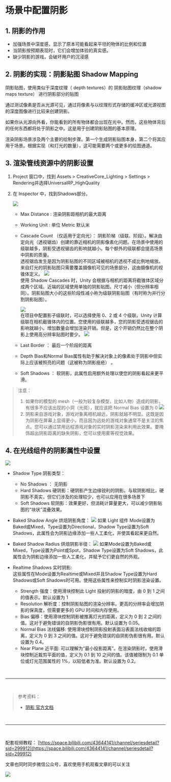 # 场景中配置阴影

## 1. 阴影的作用

* 加强场景中深度感，显示了原本可能看起来平坦的物体的比例和位置
* 当阴影按预期表现时，它们会增加体验的真实感。
* 缺少阴影的游戏，会破坏用户的沉浸感

## 2. 阴影的实现：阴影贴图 Shadow Mapping

阴影贴图，使用类似于深度纹理（ depth textures）的 阴影贴图纹理（shadow maps texture） 进行阴影部分的贴图

通过测试像素是否从光源可见，通过将像素与以纹理形式存储的缓冲区或光源视图的深度图像进行比较来创建阴影。

如果你从光源向外看，你能看到的所有物体都会出现在光中。然而，这些物体背后的任何东西都将处于阴影之中。这是用于创建阴影贴图的基本原理。

渲染阴影场景涉及两个主要的绘制步骤。第一个生成阴影贴图本身，第二个将其应用于场景。根据实现（和灯光的数量），这可能需要两个或更多的绘图通道。

## 3. 渲染管线资源中的阴影设置

1. Project 窗口中，找到 Assets > CreativeCore_Lighting > Settings > Rendering并选择UniversalRP_HighQuality 
2. 在 Inspector 中，找到Shadows部分。

    ![](../imgs/urp_shadows.png)

   *  Max Distance : 渲染阴影距相机的最大距离 
   *  Working Unit : 单位 Metric 默认米
   *  Cascade Count （仅适用于定向光）： 阴影阶梯（级联、阶段）。解决由定向光（透视锯齿）创建的靠近相机的阴影像素化问题。在场景中使用的级联越多，阴影受透视锯齿的影响就越小。每个额外的级联都会提高场景中阴影的质量。  
        透视锯齿发生是因为阴影贴图的不同区域被相机的透视不成比例地缩放。来自灯光的阴影贴图只需要覆盖摄像机可见的场景部分，这由摄像机的视锥体定义。
        ![](../imgs/DirShadowAliasing.jpg)  
        使用 Shadow Cascades 时，Unity 会根据与相机的距离将截锥体区域分成两个区域。近端的区域使用单独的阴影贴图，尺寸减小（但分辨率相同）。阴影贴图大小的这些阶段性减小称为级联阴影贴图（有时称为并行分割阴影贴图）。

        ![](../imgs/ShadMapCascadeDiagram.svg)  
        在项目中配置影子级联时，可以选择使用 0、2 或 4 个级联。Unity 计算级联在相机截锥体内的位置。您使用的级联越多，您的阴影受透视锯齿的影响就越小。增加数量会增加渲染开销。但是，这个开销仍然比在整个阴影上使用高分辨率贴图时要少。
        ![](../imgs/ShadCascade4.jpg)



   *  Last Border ： 最后一个阶段的距离
   *   Depth Bias和Normal Bias属性有助于解决对象上的像素处于阴影中但实际上应该被照亮的问题（这被称为阴影痤疮）  。
   *  Soft Shadows ： 软阴影，此属性启用额外处理以使您的阴影看起来更平滑。

> 注意：  
> 1. 如果你的模型的 mesh（一般为较复杂模型，比如人物）造成的阴影，有很多不应该出现的小洞（光斑），就应该把 Normal Bias 设置为 0
![](../imgs/shadow_normal_bias.png)
> 2. 阴影来自游戏对象，游戏对象离相机越远，阴影就越不明显。这既是因为阴影在屏幕上显得更小，而且因为远处的游戏对象通常不是关注的焦点。您可以通过禁用远程游戏对象的实时阴影渲染来利用此效果。要掩饰超出阴影距离的缺失阴影，您可以使用雾等视觉效果。

## 4. 在光线组件的阴影属性中设置

![](../imgs/light_shadows.png)

* Shadow Type 阴影类型：
  * No Shadows ： 无阴影
  * Hard Shadows 硬阴影：硬阴影产生边缘锐利的阴影。与软阴影相比，硬阴影不真实，但它们涉及的处理较少，也可以应用在很多场景下
  * Soft Shadows 软阴影：效果更好，但消耗计算量更大，可以减少阴影贴图的“块状”混叠效果。
* Baked Shadow Angle 烘焙阴影角度：
    ![](../imgs/bakedShadowsAngle.png)
    如果 Light 组件 Mode设置为Baked或Mixed，Type设置为Directional，Shadow Type设置为Soft Shadows，此属性会为阴影边缘添加一些人工柔化，并使其看起来更自然。

* Baked Shadow Radius 烘焙阴影半径：
  ![](../imgs/BakedShadowRadius.png)
  如果Mode设置为Baked或Mixed，Type设置为Point或Spot，Shadow Type设置为Soft Shadows，此属性会为阴影边缘添加一些人工柔化，并赋予它们更自然的外观。

* Realtime Shadows 实时阴影:  
  这些属性在Mode设置为Realtime或Mixed并且Shadow Type设置为Hard Shadows或Soft Shadows时可用。使用这些属性来控制实时阴影渲染设置。
  * Strength 强度：使用滑块控制此 Light 投射的阴影的暗度，由 0 到 1 之间的值表示。默认设置为 1
  * Resolution 解析度：控制阴影贴图的渲染分辨率。更高的分辨率会增加阴影的保真度，但需要更多的 GPU 时间和内存使用。
  * Bias 偏移：使用滑块控制阴影被推离灯光的距离，定义为 0 到 2 之间的值。这对于避免错误的自阴影伪影很有用。默认设置为 0.05。
  * Normal Bias 法线偏移: 使用滑块控制阴影投射表面沿表面法线收缩的距离，定义为 0 到 3 之间的值。这对于避免错误的自阴影伪影很有用。默认设置为 0.4。
  * Near Plane 近平面: 可以理解为“最小投影距离”。在渲染阴影时，使用滑块控制近裁剪平面的值，定义为 0.1 到 10 之间的值。该值被限制为 0.1 单位或灯光范围属性的 1%，以较低者为准。默认设置为 0.2。
  
<br>
<hr>
<br>

> 参考资料：
> * [阴影 官方文档](https://docs.unity3d.com/2022.2/Documentation/Manual/Shadows.html)

<br>
<hr>
<br>

配套视频教程：
[https://space.bilibili.com/43644141/channel/seriesdetail?sid=299912](https://space.bilibili.com/43644141/channel/seriesdetail?sid=299912)

文章也同时同步微信公众号，喜欢使用手机观看文章的可以关注

![](../imgs/微信公众号二维码.jpg)
